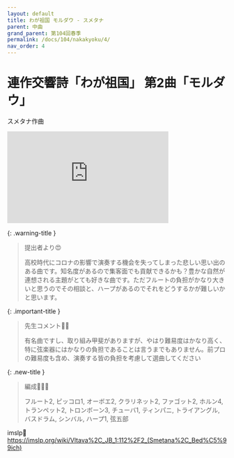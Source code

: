 ```yaml
---
layout: default
title: わが祖国 モルダウ - スメタナ
parent: 中曲
grand_parent: 第104回春季
permalink: /docs/104/nakakyoku/4/
nav_order: 4
---
```


# 連作交響詩「わが祖国」 第2曲「モルダウ」

スメタナ作曲

<iframe width="370" height="210" src="https://www.youtube.com/embed/HGFNskWg8w0?si=bENcnzUtXe6Y6MCQ&amp;start=976" title="YouTube video player" frameborder="0" allow="accelerometer; autoplay; clipboard-write; encrypted-media; gyroscope; picture-in-picture; web-share" allowfullscreen></iframe>

{: .warning-title }
> 提出者より😍
>
> 高校時代にコロナの影響で演奏する機会を失ってしまった悲しい思い出のある曲です。知名度があるので集客面でも貢献できるかも？豊かな自然が連想される主題がとても好きな曲です。ただフルートの負担がかなり大きいと思うのでその相談と、ハープがあるのでそれをどうするかが難しいかと思います。

{: .important-title }
> 先生コメント🤵‍♂️
>
> 有名曲ですし、取り組み甲斐がありますが、やはり難易度はかなり高く、特に弦楽器にはかなりの負担であることは言うまでもありません。前プロの難易度も含め、演奏する皆の負担を考慮して選曲してください

{: .new-title }
> 編成🎻🎺🥁
>
> フルート2, ピッコロ1, オーボエ2, クラリネット2, ファゴット2, ホルン4, トランペット2, トロンボーン3, チューバ1, ティンパニ, トライアングル, バスドラム, シンバル, ハープ1, 弦五部

imslp🎼
<a href="https://imslp.org/wiki/Vltava%2C_JB_1:112%2F2_(Smetana%2C_Bed%C5%99ich)">https://imslp.org/wiki/Vltava%2C_JB_1:112%2F2_(Smetana%2C_Bed%C5%99ich)</a>